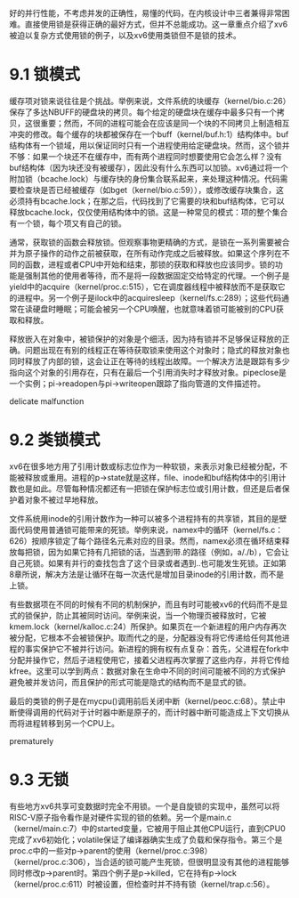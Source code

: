 好的并行性能，不考虑并发的正确性，易懂的代码，在内核设计中三者兼得非常困难。直接使用锁是获得正确的最好方式，但并不总能成功。这一章重点介绍了xv6被迫以复杂方式使用锁的例子，以及xv6使用类锁但不是锁的技术。

# 9.1 锁模式

缓存项对锁来说往往是个挑战。举例来说，文件系统的块缓存（kernel/bio.c:26）保存了多达NBUFF的硬盘块的拷贝。每个给定的硬盘块在缓存中最多只有一个拷贝，这很重要；然而，不同的进程可能会在应该是同一个块的不同拷贝上制造相互冲突的修改。每个缓存的块都被保存在一个buff（kernel/buf.h:1）结构体中。buf结构体有一个锁域，用以保证同时只有一个进程使用给定硬盘块。然而，这个锁并不够：如果一个块还不在缓存中，而有两个进程同时想要使用它会怎么样？没有buf结构体（因为块还没有被缓存），因此没有什么东西可以加锁。xv6通过将一个附加锁（bcache.lock）与缓存快的身份集合联系起来，来处理这种情况。代码需要检查块是否已经被缓存（如bget（kernel/bio.c:59）），或修改缓存块集合，这必须持有bcache.lock；在那之后，代码找到了它需要的块和buf结构体，它可以释放bcache.lock，仅仅使用结构体中的锁。这是一种常见的模式：项的整个集合有一个锁，每个项又有自己的锁。

通常，获取锁的函数会释放锁。但观察事物更精确的方式，是锁在一系列需要被合并为原子操作的动作之前被获取，在所有动作完成之后被释放。如果这个序列在不同的函数，进程或者CPU中开始和结束，那锁的获取和释放也应该同步。锁的功能是强制其他的使用者等待，而不是将一段数据固定交给特定的代理。一个例子是yield中的acquire（kernel/proc.c:515），它在调度器线程中被释放而不是获取它的进程中。另一个例子是ilock中的acquiresleep（kernel/fs.c:289）；这些代码通常在读硬盘时睡眠；可能会被另一个CPU唤醒，也就意味着锁可能被别的CPU获取和释放。

释放嵌入在对象中，被锁保护的对象是个细活，因为持有锁并不足够保证释放的正确。问题出现在有别的线程正在等待获取锁来使用这个对象时；隐式的释放对象也同时释放了内部的锁，这会让正在等待的线程出故障。一个解决方法是跟踪有多少指向这个对象的引用存在，只有在最后一个引用消失时才释放对象。pipeclose是一个实例；pi->readopen与pi->writeopen跟踪了指向管道的文件描述符。

delicate    malfunction

# 9.2 类锁模式

xv6在很多地方用了引用计数或标志位作为一种软锁，来表示对象已经被分配，不能被释放或重用。进程的p->state就是这样，file、inode和buf结构体中的引用计数也是如此。尽管每种情况都还有一把锁在保护标志位或引用计数，但还是后者保护着对象不被过早地释放。

文件系统用inode的引用计数作为一种可以被多个进程持有的共享锁，其目的是壁面代码使用普通锁可能带来的死锁。举例来说，namex中的循环（kernel/fs.c：626）按顺序锁定了每个路径名元素对应的目录。然而，namex必须在循环结束释放每把锁，因为如果它持有几把锁的话，当遇到带.的路径（例如，a/./b），它会让自己死锁。如果有并行的查找包含了这个目录或者遇到..也可能发生死锁。正如第8章所说，解决方法是让循环在每一次迭代是增加目录inode的引用计数，而不是上锁。

有些数据项在不同的时候有不同的机制保护，而且有时可能被xv6的代码而不是显式的锁保护，防止其被同时访问。举例来说，当一个物理页被释放时，它被kmem.lock（kernel/kalloc.c:24）所保护。如果页在一个新进程的用户内存再次被分配，它根本不会被锁保护。取而代之的是，分配器没有将它传递给任何其他进程的事实保护它不被并行访问。新进程的拥有权有点复杂：首先，父进程在fork中分配并操作它，然后子进程使用它，接着父进程再次掌握了这些内存，并将它传给kfree。这里可以学到两点：数据对象在生命中不同的时间可能被不同的方式保护避免被并发访问，而且保护的形式可能是隐式的结构而不是显式的锁。

最后的类锁的例子是在mycpu()调用前后关闭中断（kernel/peoc.c:68）。禁止中断使得调用的代码对于计时器中断是原子的，而计时器中断可能造成上下文切换从而将进程转移到另一个CPU上。

prematurely

# 9.3 无锁

有些地方xv6共享可变数据时完全不用锁。一个是自旋锁的实现中，虽然可以将RISC-V原子指令看作是对硬件实现的锁的依赖。另一个是main.c（kernel/main.c:7）中的started变量，它被用于阻止其他CPU运行，直到CPU0完成了xv6初始化；volatile保证了编译器确实生成了负载和保存指令。第三个是proc.c中的一些对p->parent的使用（kernel/proc.c:398）（kernel/proc.c:306），当合适的锁可能产生死锁，但很明显没有其他的进程能够同时修改p->parent时。第四个例子是p->killed，它在持有p->lock（kernel/proc.c:611）时被设置，但检查时并不持有锁（kernel/trap.c:56）。

